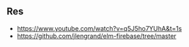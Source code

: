 ## Res
* https://www.youtube.com/watch?v=q5J5ho7YUhA&t=1s
* https://github.com/jlengrand/elm-firebase/tree/master
